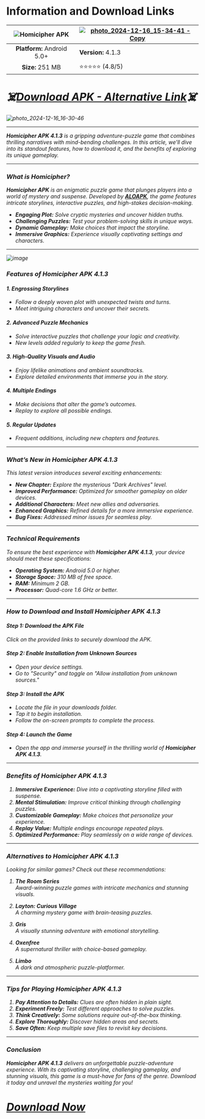 # Information and Download Links

| ![Homicipher APK](https://github.com/user-attachments/assets/2800a650-210e-408b-a677-8cddea737732) | [![photo_2024-12-16_15-34-41 - Copy](https://github.com/user-attachments/assets/bdb2dd3c-1353-4836-bf16-2800897f31e2)](https://aloapk.com/homicipher/) |
|:-------------------------------------------------:|-----------------------|
| **Platform:** Android 5.0+                        | **Version:** 4.1.3        |
| **Size:** 251 MB                           | ⭐️⭐️⭐️⭐️⭐️ (4.8/5) |

# <i><em>☠️[**Download APK - Alternative Link**](https://aloapk.com/homicipher/)☠️

![photo_2024-12-16_16-30-46](https://github.com/user-attachments/assets/17eeda76-131e-4e75-836d-15b8db757097)


---

**Homicipher APK 4.1.3** is a gripping adventure-puzzle game that combines thrilling narratives with mind-bending challenges. In this article, we’ll dive into its standout features, how to download it, and the benefits of exploring its unique gameplay.

---

### **What is Homicipher?**

**Homicipher APK** is an enigmatic puzzle game that plunges players into a world of mystery and suspense. Developed by <b>[ALOAPK](https://aloapk.com)</b>, the game features intricate storylines, interactive puzzles, and high-stakes decision-making.

- **Engaging Plot:** Solve cryptic mysteries and uncover hidden truths.
- **Challenging Puzzles:** Test your problem-solving skills in unique ways.
- **Dynamic Gameplay:** Make choices that impact the storyline.
- **Immersive Graphics:** Experience visually captivating settings and characters.

---

![image](https://github.com/user-attachments/assets/68474738-b515-4d3f-a6f3-60ef0171cb5f)

### **Features of Homicipher APK 4.1.3**

#### **1. Engrossing Storylines**
- Follow a deeply woven plot with unexpected twists and turns.
- Meet intriguing characters and uncover their secrets.

#### **2. Advanced Puzzle Mechanics**
- Solve interactive puzzles that challenge your logic and creativity.
- New levels added regularly to keep the game fresh.

#### **3. High-Quality Visuals and Audio**
- Enjoy lifelike animations and ambient soundtracks.
- Explore detailed environments that immerse you in the story.

#### **4. Multiple Endings**
- Make decisions that alter the game’s outcomes.
- Replay to explore all possible endings.

#### **5. Regular Updates**
- Frequent additions, including new chapters and features.

---

### **What’s New in Homicipher APK 4.1.3**

This latest version introduces several exciting enhancements:

- **New Chapter:** Explore the mysterious "Dark Archives" level.
- **Improved Performance:** Optimized for smoother gameplay on older devices.
- **Additional Characters:** Meet new allies and adversaries.
- **Enhanced Graphics:** Refined details for a more immersive experience.
- **Bug Fixes:** Addressed minor issues for seamless play.

---

### **Technical Requirements**

To ensure the best experience with **Homicipher APK 4.1.3**, your device should meet these specifications:

- **Operating System:** Android 5.0 or higher.
- **Storage Space:** 310 MB of free space.
- **RAM:** Minimum 2 GB.
- **Processor:** Quad-core 1.6 GHz or better.

---

### **How to Download and Install Homicipher APK 4.1.3**

#### **Step 1: Download the APK File**
Click on the provided links to securely download the APK.

#### **Step 2: Enable Installation from Unknown Sources**
- Open your device settings.
- Go to "Security" and toggle on "Allow installation from unknown sources."

#### **Step 3: Install the APK**
- Locate the file in your downloads folder.
- Tap it to begin installation.
- Follow the on-screen prompts to complete the process.

#### **Step 4: Launch the Game**
- Open the app and immerse yourself in the thrilling world of **Homicipher APK 4.1.3**.

---

### **Benefits of Homicipher APK 4.1.3**

1. **Immersive Experience:** Dive into a captivating storyline filled with suspense.
2. **Mental Stimulation:** Improve critical thinking through challenging puzzles.
3. **Customizable Gameplay:** Make choices that personalize your experience.
4. **Replay Value:** Multiple endings encourage repeated plays.
5. **Optimized Performance:** Play seamlessly on a wide range of devices.

---

### **Alternatives to Homicipher APK 4.1.3**

Looking for similar games? Check out these recommendations:

1. **The Room Series**  
   Award-winning puzzle games with intricate mechanics and stunning visuals.

2. **Layton: Curious Village**  
   A charming mystery game with brain-teasing puzzles.

3. **Gris**  
   A visually stunning adventure with emotional storytelling.

4. **Oxenfree**  
   A supernatural thriller with choice-based gameplay.

5. **Limbo**  
   A dark and atmospheric puzzle-platformer.

---

### **Tips for Playing Homicipher APK 4.1.3**

1. **Pay Attention to Details:** Clues are often hidden in plain sight.
2. **Experiment Freely:** Test different approaches to solve puzzles.
3. **Think Creatively:** Some solutions require out-of-the-box thinking.
4. **Explore Thoroughly:** Discover hidden areas and secrets.
5. **Save Often:** Keep multiple save files to revisit key decisions.

---

### **Conclusion**

**Homicipher APK 4.1.3** delivers an unforgettable puzzle-adventure experience. With its captivating storyline, challenging gameplay, and stunning visuals, this game is a must-have for fans of the genre. Download it today and unravel the mysteries waiting for you!

# [**Download Now**](https://aloapk.com/homicipher/)
